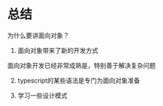 # 总结

为什么要讲面向对象？

1. 面向对象带来了新的开发方式

面向对象开发已经非常成熟是，特别善于解决复杂问题


2. typescript的某些语法是专门为面向对象准备

3. 学习一些设计模式